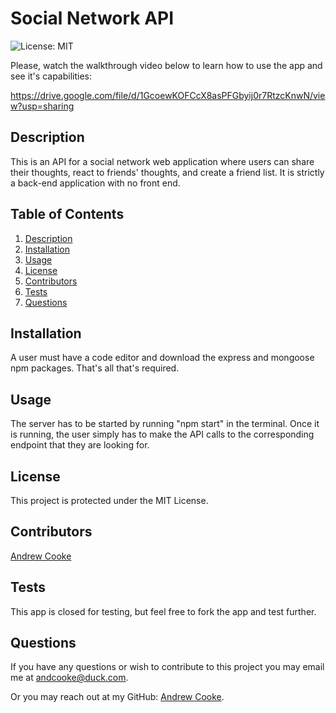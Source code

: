# Social Network API

  ![License: MIT](https://img.shields.io/badge/License-MIT-yellow.svg)



  Please, watch the walkthrough video below to learn how to use the app and see it's capabilities:

  https://drive.google.com/file/d/1GcoewKOFCcX8asPFGbyij0r7RtzcKnwN/view?usp=sharing
  
  ## Description
  
  This is an API for a social network web application where users can share their thoughts, react to friends' thoughts, and create a friend list. It is strictly a back-end application with no front end.
  
  ## Table of Contents
  
  1. [Description](#description)
  2. [Installation](#installation)
  3. [Usage](#usage)
  4. [License](#license)
  5. [Contributors](#contributors)
  6. [Tests](#tests)
  7. [Questions](#questions)
  
  
  ## Installation
  
  A user must have a code editor and download the express and mongoose npm packages. That's all that's required.
  
  ## Usage
  
  The server has to be started by running "npm start" in the terminal. Once it is running, the user simply has to make the API calls to the corresponding endpoint that they are looking for. 
  
  ## License

  This project is protected under the MIT License.
  
  ## Contributors
  
  [Andrew Cooke](https://github.com/andcooke)
  
  ## Tests
  
  This app is closed for testing, but feel free to fork the app and test further.
  
  ## Questions
  
  If you have any questions or wish to contribute to this project you may email me at andcooke@duck.com.

  Or you may reach out at my GitHub: [Andrew Cooke](https://github.com/andcooke).
  